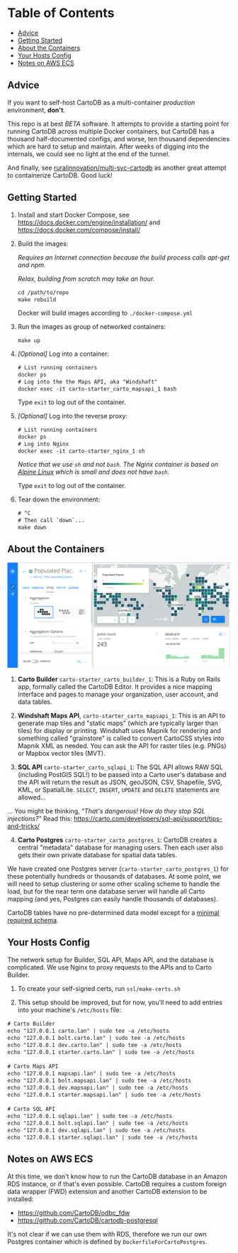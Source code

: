 Table of Contents
=================

   * [Advice](#advice)
   * [Getting Started](#getting-started)
   * [About the Containers](#about-the-containers)
   * [Your Hosts Config](#your-hosts-config)
   * [Notes on AWS ECS](#notes-on-aws-ecs)

## Advice

If you want to self-host CartoDB as a multi-container *production* environment, **don't**.

This repo is at best *BETA* software. It attempts to provide a starting point
for running CartoDB across multiple Docker containers, but CartoDB has a thousand
half-documented configs, and worse, ten thousand dependencies which are hard to
setup and maintain. After weeks of digging into the internals, we could see no light
at the end of the tunnel.

And finally, see [ruralinnovation/multi-svc-cartodb](https://github.com/ruralinnovation/multi-svc-cartodb)
as another great attempt to containerize CartoDB. Good luck!

## Getting Started

1. Install and start Docker Compose,
   see https://docs.docker.com/engine/installation/
   and https://docs.docker.com/compose/install/

2. Build the images:

   *Requires an Internet connection because the build process calls apt-get and npm.*

   *Relax, building from scratch may take an hour.*

    ```Shell
    cd /path/to/repo
    make rebuild
    ```

    Docker will build images according to `./docker-compose.yml`

3. Run the images as group of networked containers:

    ```Shell
    make up
    ```

4. *[Optional]* Log into a container:

    ```Shell
    # List running containers
    docker ps
    # Log into the the Maps API, aka "Windshaft"
    docker exec -it carto-starter_carto_mapsapi_1 bash
    ```

    Type `exit` to log out of the container.

5. *[Optional]* Log into the reverse proxy:

    ```Shell
    # List running containers
    docker ps
    # Log into Nginx
    docker exec -it carto-starter_nginx_1 sh
    ```

    *Notice that we use `sh` and not `bash`. The Nginx container is based on
    [Alpine Linux](https://hub.docker.com/_/alpine/) which is small
    and does not have `bash`.*

    Type `exit` to log out of the container.

6. Tear down the environment:

    ```Shell
    # ^C
    # Then call `down`...
    make down
    ```

## About the Containers

![Carto Map UI](/carto-screenshot-01.png?raw=true)

1. **Carto Builder**
`carto-starter_carto_builder_1`:
This is a Ruby on Rails app, formally called the CartoDB Editor.
It provides a nice mapping interface and pages to manage your organization,
user account, and data tables.

2. **Windshaft Maps API**,
`carto-starter_carto_mapsapi_1`:
This is an API to generate map tiles and "static maps" (which are typically
larger than tiles) for display or printing. Windshaft uses Mapnik for
rendering and something called "grainstore" is called to convert CartoCSS
styles into Mapnik XML as needed. You can ask the API for raster tiles
(e.g. PNGs) or Mapbox vector tiles (MVT).

3. **SQL API**
`carto-starter_carto_sqlapi_1`:
The SQL API allows RAW SQL (including PostGIS SQL!) to be passed into
a Carto user's database and the API will return the result as JSON, geoJSON,
CSV, Shapefile, SVG, KML, or SpatialLite. `SELECT`, `INSERT`, `UPDATE` and
`DELETE` statements are allowed...

... You might be thinking, *"That's dangerous! How do they stop SQL injections?"*
Read this: https://carto.com/developers/sql-api/support/tips-and-tricks/

4. **Carto Postgres**
`carto-starter_carto_postgres_1`:
CartoDB creates a central "metadata" database for managing users. Then each
user also gets their own private database for spatial data tables.

We have created one Postgres server (`carto-starter_carto_postgres_1`) for these
potentially hundreds or thousands of databases. At some point, we will
need to setup clustering or some other scaling scheme to handle
the load, but for the near term one database server will handle all
Carto mapping (and yes, Postgres can easily handle thousands of databases).

CartoDB tables have no pre-determined data model except for a
[minimal required schema](https://github.com/CartoDB/cartodb-postgresql/blob/master/scripts-available/CDB_CartodbfyTable.sql).

## Your Hosts Config

The network setup for Builder, SQL API, Maps API, and the database is
complicated. We use Nginx to proxy requests to the APIs and to Carto Builder.

1. To create your self-signed certs, run `ssl/make-certs.sh`

2. This setup should be improved, but for now, you'll need to add
entries into your machine's `/etc/hosts` file:

```Shell
# Carto Builder
echo "127.0.0.1 carto.lan" | sudo tee -a /etc/hosts
echo "127.0.0.1 bolt.carto.lan" | sudo tee -a /etc/hosts
echo "127.0.0.1 dev.carto.lan" | sudo tee -a /etc/hosts
echo "127.0.0.1 starter.carto.lan" | sudo tee -a /etc/hosts

# Carto Maps API
echo "127.0.0.1 mapsapi.lan" | sudo tee -a /etc/hosts
echo "127.0.0.1 bolt.mapsapi.lan" | sudo tee -a /etc/hosts
echo "127.0.0.1 dev.mapsapi.lan" | sudo tee -a /etc/hosts
echo "127.0.0.1 starter.mapsapi.lan" | sudo tee -a /etc/hosts

# Carto SQL API
echo "127.0.0.1 sqlapi.lan" | sudo tee -a /etc/hosts
echo "127.0.0.1 bolt.sqlapi.lan" | sudo tee -a /etc/hosts
echo "127.0.0.1 dev.sqlapi.lan" | sudo tee -a /etc/hosts
echo "127.0.0.1 starter.sqlapi.lan" | sudo tee -a /etc/hosts
```

## Notes on AWS ECS

At this time, we don't know how to run the CartoDB database in an Amazon RDS
instance, or if that's even possible. CartoDB requires a custom foreign
data wrapper (FWD) extension and another CartoDB extension to be installed:

* https://github.com/CartoDB/odbc_fdw
* https://github.com/CartoDB/cartodb-postgresql

It's not clear if we can use them with RDS, therefore we run our own
Postgres container which is defined by `DockerfileForCartoPostgres`.
